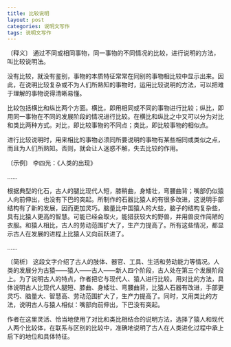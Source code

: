 ```yaml
---
title: 比较说明
layout: post
categories: 说明文写作
tags: 说明文写作
---
```


〔释义〕 通过不同或相同事物，同一事物的不同情况的比较，进行说明的方法，叫比较说明法。

没有比较，就没有鉴别，事物的本质特征常常在同别的事物相比较中显示出来。因此，在说明比较复杂或不为人们所熟知的事物时，运用比较说明的方法，可以把难于理解的事物说得清晰易懂。

比较包括横比和纵比两个方面。横比，即用相同或不同的事物进行比较；纵比，即用同一事物在不同的发展阶段的情况进行比较。在横比和纵比之中又可以分为对比和类比两种方式。对比，即比较事物的不同点；类比，即比较事物的相似点。

进行比较说明时，用来相比的事物必须同所要说明的事物有某些相同或类似之点，而且为人们所熟知。否则，就会让人迷惑不解，失去比较的作用。

〔示例〕 李四光：《人类的出现》

……

根据典型的化石，古人的腿比现代人短，膝稍曲，身矮壮，弯腰曲背；嘴部仍似猿人向前伸出，也没有下巴的突起。所制作的石器比猿人的有很多改进，这说明手部结构有了新的发展，因而更加灵巧。脑量比中国猿人的大些，脑子的结构复杂些，具有比猿人更高的智慧。可能已经会取火，能猎获较大的野兽，并用兽皮作简陋的衣服。和猿人相比，古人的劳动范围扩大了，生产力提高了。所有这些情况，都显示古人在发展的进程上比猿人又向前跃进了。

……

〔简析〕 这段文字介绍了古人的肢体、器官、工具、生活和劳动能力等情况。人类的发展分为古猿——猿人——古人——新人四个阶段，古人处在第三个发展阶段上。为了说明古人的特点，作者把它与现代人、猿人进行比较。用对比的方法，具体说明古人比现代人腿短、膝曲、身矮壮、弯腰曲背，比猿人石器有改进，手部更灵巧、脑量大、智慧高、劳动范围扩大了，生产力提高了。同时，又用类比的方法，说明古人与猿人相似：嘴部向前伸出，下巴没有突起。

作者在这里灵活、恰当地使用了对比和类比相结合的说明方法，选择了猿人和现代人两个比较体，在联系与区别的比较中，准确地说明了古人在人类进化过程中承上启下的地位和具体特征。 